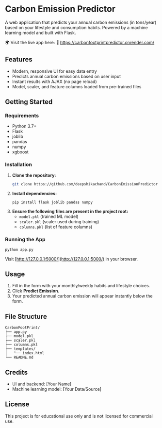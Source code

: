 # Carbon Emission Predictor

A web application that predicts your annual carbon emissions (in tons/year) based on your lifestyle and consumption habits. Powered by a machine learning model and built with Flask.

🌍 Visit the live app here:
🔗 https://carbonfootprintpredictor.onrender.com/

## Features
- Modern, responsive UI for easy data entry
- Predicts annual carbon emissions based on user input
- Instant results with AJAX (no page reload)
- Model, scaler, and feature columns loaded from pre-trained files

## Getting Started

### Requirements
- Python 3.7+
- Flask
- joblib
- pandas
- numpy
- xgboost

### Installation
1. **Clone the repository:**
   ```bash
   git clone https://github.com/deepshikachand/CarbonEmissionPredictor

   ```
2. **Install dependencies:**
   ```bash
   pip install flask joblib pandas numpy
   ```
3. **Ensure the following files are present in the project root:**
   - `model.pkl` (trained ML model)
   - `scaler.pkl` (scaler used during training)
   - `columns.pkl` (list of feature columns)

### Running the App
```bash
python app.py
```
Visit [http://127.0.0.1:5000/](http://127.0.0.1:5000/) in your browser.

## Usage
1. Fill in the form with your monthly/weekly habits and lifestyle choices.
2. Click **Predict Emission**.
3. Your predicted annual carbon emission will appear instantly below the form.

## File Structure
```
CarbonFootPrint/
├── app.py
├── model.pkl
├── scaler.pkl
├── columns.pkl
├── templates/
│   └── index.html
└── README.md
```

## Credits
- UI and backend: [Your Name]
- Machine learning model: [Your Data/Source]

## License
This project is for educational use only and is not licensed for commercial use.
